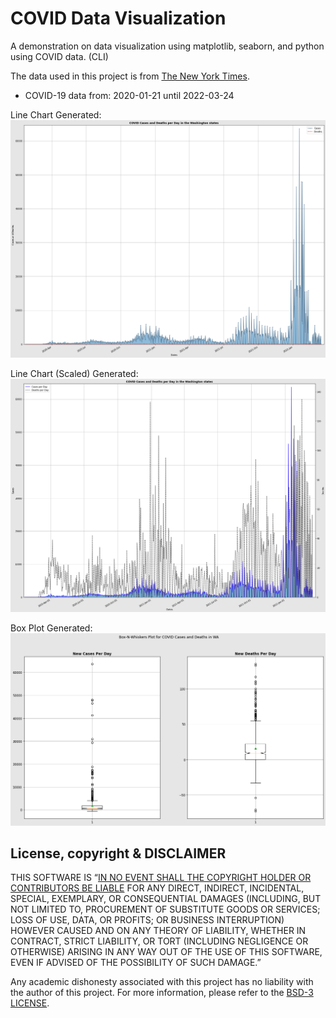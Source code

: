 # COVID Data Visualization
A demonstration on data visualization using matplotlib, seaborn, and python using COVID data. (CLI)

The data used in this project is from [The New York Times](https://github.com/nytimes/covid-19-data/blob/master/rolling-averages/us-states.csv).
   - COVID-19 data from: 2020-01-21 until 2022-03-24
   
Line Chart Generated:
![Line Chart Result Screenshot](results/line-chart.png)

Line Chart (Scaled) Generated:
![Scaled Line Chart Result Screenshot](results/line-chart-scaled.png)

Box Plot Generated:
![Box Plot Result Sceenshot](results/box-plot.png)

## License, copyright & DISCLAIMER
THIS SOFTWARE IS “<ins>IN NO EVENT SHALL THE COPYRIGHT HOLDER OR CONTRIBUTORS BE LIABLE</ins> FOR ANY DIRECT, INDIRECT, INCIDENTAL, SPECIAL, EXEMPLARY, OR CONSEQUENTIAL DAMAGES (INCLUDING, BUT NOT LIMITED TO, PROCUREMENT OF SUBSTITUTE GOODS OR SERVICES; LOSS OF USE, DATA, OR PROFITS; OR BUSINESS INTERRUPTION) HOWEVER CAUSED AND ON ANY THEORY OF LIABILITY, WHETHER IN CONTRACT, STRICT LIABILITY, OR TORT (INCLUDING NEGLIGENCE OR OTHERWISE) ARISING IN ANY WAY OUT OF THE USE OF THIS SOFTWARE, EVEN IF ADVISED OF THE POSSIBILITY OF SUCH DAMAGE.”

Any academic dishonesty associated with this project has no liability with the author of this project. For more information, please refer to the [BSD-3 LICENSE](https://github.com/FlashSonic526/COVID-Data-Visualization/blob/main/LICENSE).

